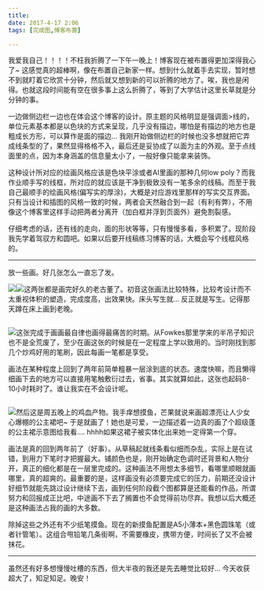 ```yaml
---
title: 
date: 2017-4-17 2:06
tags: [完成图,博客布置]

---
```


我爱我自己！！！！不枉我折腾了一下午一晚上！博客现在被布置得更加深得我心了~ 这感觉真的超棒啊，像在布置自己新家一样。想到什么就着手去实现，暂时想不到就盯着它欣赏十分钟，然后就又想到新的可以折腾的地方了。唉，我也是闲得。也就这段时间能有空在很多事上这么折腾了，等到了大学估计这里长草就是分分钟的事。

一边做侧边栏一边也在体会这个博客的设计。原主题的风格明显是强调面>线的，单位元素基本都是以色块的方式来呈现，几乎没有描边，哪怕是有描边的地方也是粗成长方形，可以算作是面的描边... 我刚开始做侧边栏的时候也没多想就把它弄成线条型的了，果然显得格格不入，最后还是妥协成了以面为主的外观。至于点线面里的点，因为本身涵盖的信息量太小了，一般好像只能拿来装饰。

这种设计所对应的绘画风格应该是色块平涂或者AI里画的那种几何low poly？而我作业顺手写的线框，所对应的就应该是干净到极致没有一笔多余的线稿。而至于我自己最顺手的绘画风格(偏写实的厚涂)，大概是对应游戏里那样的写实交互界面。只有当设计和插图的风格一致的时候，两者会天然融合到一起（有利有弊），不用像这个博客里这样手动把两者分离开（加白框并浮到页面外）避免割裂感。

仔细考虑的话，还有线的走向，面的形状等等，只有慢慢多看，多积累了。现阶段我先学着驾驭方和圆吧。如果以后要开线稿练习博客的话，大概会写个线框风格的。

---
放一些画。好几张怎么一直忘了发。

<img 
src="https://s26.postimg.org/ahpe2xoy1/170309-miku-170310.png" 
style="
	float: left;
	max-height:350px;
"/><img 
src="https://s26.postimg.org/7ow6iwoll/170210-life-bed.jpg" 
style="
	float: left;
	max-height:300px;
	margin-left:0;
"/>

这两张都是画完好久的老古董了。初音这张画法比较特殊，比较考设计而不太重视体积的塑造，完成度高，出效果快。床头写生就… 反正就是写生。记得那天蹲在床上画到老晚。

<div style="clear:left;height:0;margin:0;padding:0;"></div>

<img 
src="https://s26.postimg.org/cxr7gs70p/170314-fish2-170315.png" 
style="
	float: left;
	max-height:400px;
	max-width:500px;
"/>
这张完成于画画最自律也画得最痛苦的时期。从Fowkes那里学来的半吊子知识也不是全荒废了，至少在画这张的时候是在一定程度上学以致用的。当时刚找到那几个炒鸡好用的笔刷，因此每画一笔都是享受。

画法在某种程度上回到了两年前简单粗暴一层涂到底的状态。速度快嘛，而且懒得细画下去的地方可以直接用笔触敷衍过去，省事。其实就算如此，这张也起码8-10小时耗时了。谁让我实在不会设计呢。

<div style="clear:left;height:0;margin:0;padding:0;"></div>

<img 
src="https://s26.postimg.org/rfoeorybt/170414-disneydress-170414.png" 
style="
	float: left;
	max-height:500px;
"/>
然后这是周五晚上的鸡血产物。我手痒想摸鱼，芒果就说来画超漂亮让人少女心爆棚的公主裙吧~ 于是就画了！她也是可爱，一边描述着一边真的画了个超级蓬的公主裙示意图给我看.... hhhh如果这裙子被实体化出来她一定得第一个穿。

画法是真的回到两年前了（好事）。从草稿起就线条看似细而杂乱，实际上是在试错，到用力下笔时才把握最大。铺颜色也是，刚开始确定色调时还背景和人物分开，真正的细化都是在一层里完成的。这种画法不用想太多细节，看哪里顺眼就画哪里，真的超爽的。最重要的是，这样画没有必须要完成它的压力，前期还没设计好细节就能先跳过设计继续下去，画到任何阶段截个图都算是还能看的作品，所谓努力和回报成正比吧，中途画不下去了搁置也不会觉得前功尽弃。我想以后大概还是这种画法占我的画的大多数。

除掉这些之外还有不少纸笔摸鱼。现在的新摸鱼配置是A5小薄本+黑色圆珠笔（或者针管笔）。这组合甩铅笔几条街啊，不需要橡皮，携带方便，时间长了又不会被抹花。

---

虽然还有好多想慢慢吐槽的东西，但大半夜的我还是先去睡觉比较好... 今天收获超大了，知足知足。晚安！

<div style="clear:left;height:0;margin:0;padding:0;"></div>

